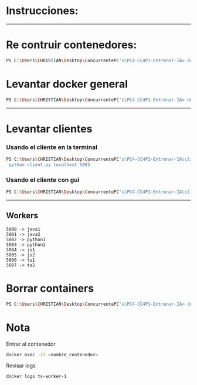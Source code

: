 # Instrucciones:
---
# Re contruir contenedores:
```bash
PS C:\Users\CHRISTIAN\Desktop\ConcurrentePC's\PC4-CC4P1-Entrenar-IA> docker-compose up -d --build
```
# Levantar docker general
```bash
PS C:\Users\CHRISTIAN\Desktop\ConcurrentePC's\PC4-CC4P1-Entrenar-IA> docker compose up -d
```
---

# Levantar clientes
### Usando el cliente en la terminal
```bash
PS C:\Users\CHRISTIAN\Desktop\ConcurrentePC's\PC4-CC4P1-Entrenar-IA\client>
 python client.py localhost 5005
```
### Usando el cliente con gui
```bash
PS C:\Users\CHRISTIAN\Desktop\ConcurrentePC's\PC4-CC4P1-Entrenar-IA\client> python client_gui.py
```
---
## Workers
```
5000 -> java1
5001 -> java2
5002 -> python1
5003 -> python2
5004 -> js1
5005 -> js2
5006 -> ts1
5007 -> ts2
```

# Borrar containers
```bash
PS C:\Users\CHRISTIAN\Desktop\ConcurrentePC's\PC4-CC4P1-Entrenar-IA> docker-compose down   
```

# Nota
Entrar al contenedor
```bash
docker exec -it <nombre_contenedor>
```
Revisar logs
```bash
docker logs ts-worker-1
```